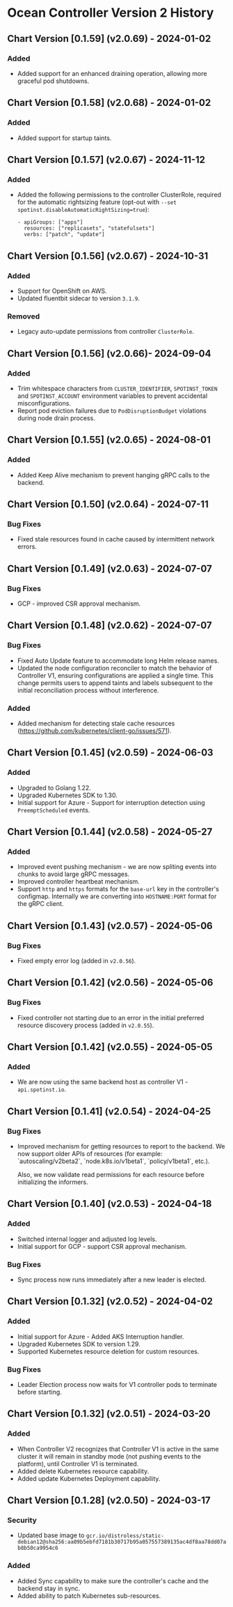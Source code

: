 # Ocean Controller Version 2 History

## Chart Version [0.1.59] (v2.0.69) - 2024-01-02

### Added
* Added support for an enhanced draining operation, allowing more graceful pod shutdowns.
  
## Chart Version [0.1.58] (v2.0.68) - 2024-01-02

### Added
* Added support for startup taints.

## Chart Version [0.1.57] (v2.0.67) - 2024-11-12

### Added
* Added the following permissions to the controller ClusterRole, required for the automatic rightsizing feature (opt-out with `--set spotinst.disableAutomaticRightSizing=true`):

    ```
    - apiGroups: ["apps"]
      resources: ["replicasets", "statefulsets"]
      verbs: ["patch", "update"]
    ```

## Chart Version [0.1.56] (v2.0.67) - 2024-10-31

### Added
* Support for OpenShift on AWS.
* Updated fluentbit sidecar to version `3.1.9`.

### Removed
* Legacy auto-update permissions from controller `ClusterRole`.


## Chart Version [0.1.56] (v2.0.66)- 2024-09-04

### Added
* Trim whitespace characters from `CLUSTER_IDENTIFIER`, `SPOTINST_TOKEN` and `SPOTINST_ACCOUNT` environment variables to prevent accidental misconfigurations.
* Report pod eviction failures due to `PodDisruptionBudget` violations during node drain process.

## Chart Version [0.1.55] (v2.0.65) - 2024-08-01

### Added
* Added Keep Alive mechanism to prevent hanging gRPC calls to the backend.

## Chart Version [0.1.50] (v2.0.64) - 2024-07-11

### Bug Fixes
* Fixed stale resources found in cache caused by intermittent network errors.

## Chart Version [0.1.49] (v2.0.63) - 2024-07-07

### Bug Fixes
* GCP - improved CSR approval mechanism.

## Chart Version [0.1.48] (v2.0.62) - 2024-07-07

### Bug Fixes
* Fixed Auto Update feature to accommodate long Helm release names.
* Updated the node configuration reconciler to match the behavior of Controller V1, ensuring configurations are applied a single time. This change permits users to append taints and labels subsequent to the initial reconciliation process without interference.

### Added
* Added mechanism for detecting stale cache resources (https://github.com/kubernetes/client-go/issues/571).

## Chart Version [0.1.45] (v2.0.59) - 2024-06-03

### Added
* Upgraded to Golang 1.22.
* Upgraded Kubernetes SDK to 1.30.
* Initial support for Azure - Support for interruption detection using `PreemptScheduled` events.

## Chart Version [0.1.44] (v2.0.58) - 2024-05-27

### Added
* Improved event pushing mechanism - we are now spliting events into chunks to avoid large gRPC messages.
* Improved controller heartbeat mechanism.
* Support `http` and `https` formats for the `base-url` key in the controller's configmap. Internally we are converting into `HOSTNAME:PORT` format for the gRPC client.

## Chart Version [0.1.43] (v2.0.57) - 2024-05-06

### Bug Fixes
* Fixed empty error log (added in `v2.0.56`).

## Chart Version [0.1.42] (v2.0.56) - 2024-05-06

### Bug Fixes
* Fixed controller not starting due to an error in the initial  preferred resource discovery process (added in `v2.0.55`).

## Chart Version [0.1.42] (v2.0.55) - 2024-05-05

### Added
* We are now using the same backend host as controller V1 - `api.spotinst.io`.

## Chart Version [0.1.41] (v2.0.54) - 2024-04-25

### Bug Fixes
* <p>
   Improved mechanism for getting resources to report to the backend. We now support older APIs of resources (for example: `autoscaling/v2beta2`, `node.k8s.io/v1beta1`, `policy/v1beta1`, etc.).
   </p>

    <p>
    Also, we now validate read permissions for each resource before initializing the informers.
    </p>

## Chart Version [0.1.40] (v2.0.53) - 2024-04-18

### Added
* Switched internal logger and adjusted log levels.
* Initial support for GCP - support CSR approval mechanism.

### Bug Fixes
* Sync process now runs immediately after a new leader is elected.

## Chart Version [0.1.32] (v2.0.52) - 2024-04-02

### Added
* Initial support for Azure - Added AKS Interruption handler.
* Upgraded Kubernetes SDK to version 1.29.
* Supported Kubernetes resource deletion for custom resources.

### Bug Fixes
* Leader Election process now waits for V1 controller pods to terminate before starting.

## Chart Version [0.1.32] (v2.0.51) - 2024-03-20

### Added
* When Controller V2 recognizes that Controller V1 is active in the same cluster it will remain in standby mode (not pushing events to the platform), until Controller V1 is terminated.
* Added delete Kubernetes resource capability.
* Added update Kubernetes Deployment capability.

## Chart Version [0.1.28] (v2.0.50) - 2024-03-17

### Security
* Updated base image to `gcr.io/distroless/static-debian12@sha256:aa09b5ebfd7181b30717b95a057557389135ac4df8aa78dd07ab8b50ca9954c6`

### Added
* Added Sync capability to make sure the controller's cache and the backend stay in sync.
* Added ability to patch Kubernetes sub-resources.
